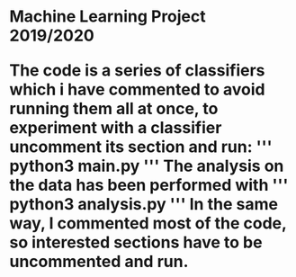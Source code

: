 <h1>Machine Learning Project 2019/2020

The code is a series of classifiers which i have commented to avoid running them all at once, to experiment with a classifier uncomment its section and run:
'''
python3 main.py
'''
The analysis on the data has been performed with
'''
python3 analysis.py
'''
In the same way, I commented most of the code, so interested sections have to be uncommented and run.
